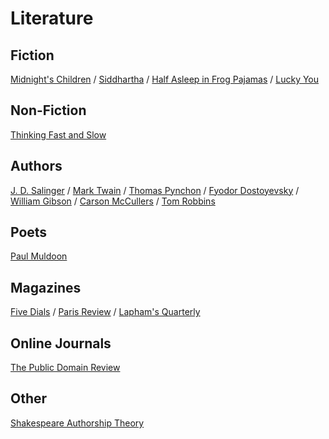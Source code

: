 # Literature

## Fiction

[Midnight's Children](https://en.wikipedia.org/wiki/Midnight%27s_Children) /
[Siddhartha](<https://en.wikipedia.org/wiki/Siddhartha_(novel)>) /
[Half Asleep in Frog Pajamas](https://en.wikipedia.org/wiki/Half_Asleep_in_Frog_Pajamas) /
[Lucky You](<https://en.wikipedia.org/wiki/Lucky_You_(novel)>)
## Non-Fiction

[Thinking Fast and Slow](https://en.wikipedia.org/wiki/Thinking,_Fast_and_Slow)

## Authors

[J. D. Salinger](https://en.wikipedia.org/wiki/J._D._Salinger) /
[Mark Twain](https://en.wikipedia.org/wiki/Mark_Twain) /
[Thomas Pynchon](https://en.wikipedia.org/wiki/Thomas_Pynchon) /
[Fyodor Dostoyevsky](https://en.wikipedia.org/wiki/Fyodor_Dostoyevsky) /
[William Gibson](https://en.wikipedia.org/wiki/William_Gibson) /
[Carson McCullers](https://en.wikipedia.org/wiki/Carson_McCullers) /
[Tom Robbins](https://en.wikipedia.org/wiki/Tom_Robbins)

## Poets

[Paul Muldoon](https://en.wikipedia.org/wiki/Paul_Muldoon)

## Magazines

[Five Dials](https://en.wikipedia.org/wiki/Five_Dials) /
[Paris Review](https://en.wikipedia.org/wiki/The_Paris_Review) /
[Lapham's Quarterly](https://en.wikipedia.org/wiki/Lapham%27s_Quarterly)

## Online Journals

[The Public Domain Review](http://publicdomainreview.org/)

## Other

[Shakespeare Authorship Theory](https://en.wikipedia.org/wiki/Shakespeare_authorship_question)